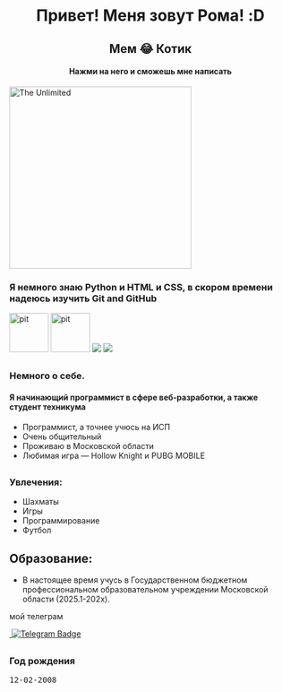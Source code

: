 <link rel="stylesheet" href="redactor.css">

<h1 align="center"><font class="logo1"> Привет! Меня  зовут Рома! <font color="">:D</font></font></h1>
 
<h2 align="center"><font class="logo1">Мем 😂  Котик  </font></h2>

<h4 align="center"><font class="logo1">Нажми на него и сможешь мне написать </h4>

<a href="https://t.me/Gnomoslog" target="_blank" >
  <img src="tenor.gif" alt="The Unlimited" width="325"/>
</a>

 
 
 ### Я немного знаю <font class="RGB6">Python</font> и  <font class="RGB7"> HTML  </font> и <font class="RGB7">CSS</font>, в скором времени надеюсь изучить <font class="RGB8">Git</font> and <font class="RGB9">GitHub</font>
 
 <img src=https://velog.velcdn.com/images/ghkd1330/post/ebd51fe2-95b4-44b9-9306-1f9933592829/image.jpeg height="70" alt="pit"  />
 <img src=https://avatars.mds.yandex.net/get-altay/11381866/2a0000018c59036deca36e60afe35279ef96/orig height="70" alt="pit"  />
 <img src=https://ziadoua.github.io/m3-Markdown-Badges/badges/Github/github1.svg  />
 <img src= https://ziadoua.github.io/m3-Markdown-Badges/badges/Git/git1.svg  />
 
 ##
 
 ### <font class="logo2">Немного о себе.</font>

 #### <font class="logo2">Я начинающий программист в сфере веб-разработки, а также студент техникума</font>
* Программист, а точнее учюсь на ИСП
* Очень общительный
* Проживаю в Московской области
* Любимая игра — Hollow Knight и PUBG MOBILE

##
### <font class="logo2">Увлечения:</font>
* Шахматы
* Игры
* Программирование
* Футбол
##
## <font class="logo2">Образование:</font>
* В настоящее время учусь в Государственном бюджетном
профессиональном образовательном учреждении Московской области (2025.1-202x).

<p class="logo2">мой телеграм</p>
<div >
<div id="badges">
    <a href= "https://t.me/Gnomoslog">
    <img src="https://komarev.com/ghpvc/?username=GnomosloG&style=flat-square&color=blue" alt=""/>
    <img src="https://img.shields.io/badge/Telegram-rgb?style=for-the-badge&logo=Telegram&logoColor=rgb&color=black" alt="Telegram Badge"/>
  </a>
</div></div>

##

### <font class="logo2">Год рождения</font>

<kbd>12-02-2008</kbd>

